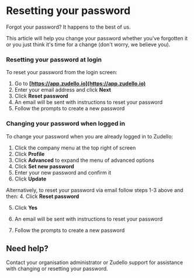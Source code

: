 # Resetting your password

Forgot your password? It happens to the best of us. 

This article will help you change your password whether you've forgotten it or you just think it's time for a change (don't worry, we believe you).

### Resetting your password at login

To reset your password from the login screen:

1. Go to **[https://app.zudello.io](https://app.zudello.io)**
2. Enter your email address and click **Next**
4. Click **Reset password** 
5. An email will be sent with instructions to reset your password
6. Follow the prompts to create a new password

### Changing your password when logged in

To change your password when you are already logged in to Zudello:

1. Click the company menu at the top right of screen
2. Click **Profile** 
3. Click **Advanced** to expand the menu of advanced options
4. Click **Set new password**
5. Enter your new password and confirm it
6. Click **Update**

Alternatively, to reset your password via email follow steps 1-3 above and then:
4. Click **Reset password**

5. Click **Yes**

6. An email will be sent with instructions to reset your password

7. Follow the prompts to create a new password

## Need help?

Contact your organisation administrator or Zudello support for assistance with changing or resetting your password.